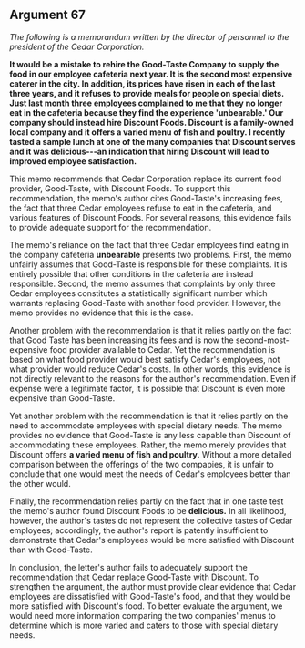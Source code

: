 
Argument 67
---------------------------

*The following is a memorandum written by the director of personnel to the president of the
Cedar Corporation.*

**It would be a mistake to rehire the Good-Taste Company to supply the food in our employee
cafeteria next year. It is the second most expensive caterer in the city. In addition, its prices
have risen in each of the last three years, and it refuses to provide meals for people on special
diets. Just last month three employees complained to me that they no longer eat in the
cafeteria because they find the experience 'unbearable.' Our company should instead hire
Discount Foods. Discount is a family-owned local company and it offers a varied menu of fish
and poultry. I recently tasted a sample lunch at one of the many companies that Discount
serves and it was delicious---an indication that hiring Discount will lead to improved employee
satisfaction.**


This memo recommends that Cedar Corporation replace its current food provider,
Good-Taste, with Discount Foods. To support this recommendation, the memo's author cites
Good-Taste's increasing fees, the fact that three Cedar employees refuse to eat in the
cafeteria, and various features of Discount Foods. For several reasons, this evidence fails to
provide adequate support for the recommendation.

The memo's reliance on the fact that three Cedar employees find eating in the company
cafeteria **unbearable** presents two problems. First, the memo unfairly assumes that
Good-Taste is responsible for these complaints. It is entirely possible that other conditions in
the cafeteria are instead responsible. Second, the memo assumes that complaints by only
three Cedar employees constitutes a statistically significant number which warrants replacing
Good-Taste with another food provider. However, the memo provides no evidence that this is
the case.

Another problem with the recommendation is that it relies partly on the fact that Good Taste
has been increasing its fees and is now the second-most-expensive food provider available to
Cedar. Yet the recommendation is based on what food provider would best satisfy Cedar's
employees, not what provider would reduce Cedar's costs. In other words, this evidence is not
directly relevant to the reasons for the author's recommendation. Even if expense were a
legitimate factor, it is possible that Discount is even more expensive than Good-Taste.

Yet another problem with the recommendation is that it relies partly on the need to
accommodate employees with special dietary needs. The memo provides no evidence that
Good-Taste is any less capable than Discount of accommodating these employees. Rather,
the memo merely provides that Discount offers **a varied menu of fish and poultry.** Without a
more detailed comparison between the offerings of the two compapies, it is unfair to conclude
that one would meet the needs of Cedar's employees better than the other would.

Finally, the recommendation relies partly on the fact that in one taste test the memo's author
found Discount Foods to be **delicious.** In all likelihood, however, the author's tastes do not
represent the collective tastes of Cedar employees; accordingly, the author's report is patently
insufficient to demonstrate that Cedar's employees would be more satisfied with Discount than
with Good-Taste.

In conclusion, the letter's author fails to adequately support the recommendation that Cedar
replace Good-Taste with Discount. To strengthen the argument, the author must provide clear
evidence that Cedar employees are dissatisfied with Good-Taste's food, and that they would
be more satisfied with Discount's food. To better evaluate the argument, we would need more
information comparing the two companies' menus to determine which is more varied and
caters to those with special dietary needs.

